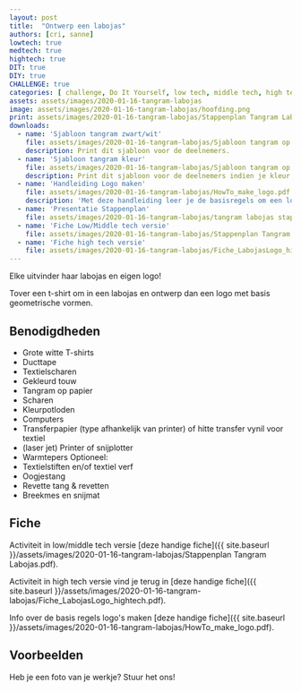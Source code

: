 ```yaml
---
layout: post
title:  "Ontwerp een labojas"
authors: [cri, sanne] 
lowtech: true
medtech: true
hightech: true
DIT: true
DIY: true
CHALLENGE: true
categories: [ challenge, Do It Yourself, low tech, middle tech, high tech, snijplotter, warmtepers]
assets: assets/images/2020-01-16-tangram-labojas
image: assets/images/2020-01-16-tangram-labojas/hoofding.png
print: assets/images/2020-01-16-tangram-labojas/Stappenplan Tangram Labojas.pdf 
downloads:
  - name: 'Sjabloon tangram zwart/wit'
    file: assets/images/2020-01-16-tangram-labojas/Sjabloon tangram op papier.pdf
    description: Print dit sjabloon voor de deelnemers. 
  - name: 'Sjabloon tangram kleur'
    file: assets/images/2020-01-16-tangram-labojas/Sjabloon tangram op Google Tekeningen.jpg
    description: Print dit sjabloon voor de deelnemers indien je kleur tangram wil. 
  - name: 'Handleiding Logo maken'
    file: assets/images/2020-01-16-tangram-labojas/HowTo_make_logo.pdf
    description: 'Met deze handleiding leer je de basisregels om een logo te ontwerpen'
  - name: 'Presentatie Stappenplan'
    file: assets/images/2020-01-16-tangram-labojas/tangram labojas stappenplan.pptx
  - name: 'Fiche Low/Middle tech versie'
    file: assets/images/2020-01-16-tangram-labojas/Stappenplan Tangram Labojas.pdf
  - name: 'Fiche high tech versie'
    file: assets/images/2020-01-16-tangram-labojas/Fiche_LabojasLogo_hightech.pdf
---
```

Elke uitvinder haar labojas en eigen logo! 

Tover een t-shirt om in een labojas en ontwerp dan een logo met basis geometrische vormen. 
## Benodigdheden

*  Grote witte T-shirts
*  Ducttape
*  Textielscharen
*  Gekleurd touw
*  Tangram op papier
*  Scharen
*  Kleurpotloden
*  Computers
*  Transferpapier (type afhankelijk van printer) of hitte transfer vynil voor textiel 
*  (laser jet) Printer of snijplotter
*  Warmtepers 
Optioneel: 
* Textielstiften en/of textiel verf
* Oogjestang
* Revette tang & revetten
* Breekmes en snijmat



## Fiche
Activiteit in low/middle tech versie  [deze handige fiche]({{ site.baseurl }}/assets/images/2020-01-16-tangram-labojas/Stappenplan Tangram Labojas.pdf).

Activiteit in high tech versie vind je terug in [deze handige fiche]({{ site.baseurl }}/assets/images/2020-01-16-tangram-labojas/Fiche_LabojasLogo_hightech.pdf).

Info over de basis regels logo's maken [deze handige fiche]({{ site.baseurl }}/assets/images/2020-01-16-tangram-labojas/HowTo_make_logo.pdf).

## Voorbeelden
Heb je een foto van je werkje? Stuur het ons!